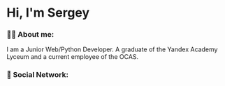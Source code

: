 # Hi, I'm Sergey

### :man_technologist: About me:
I am a Junior Web/Python Developer. A graduate of the Yandex Academy Lyceum and a current employee of the OCAS.
### 🤝 Social Network:

  <div id="badges">
    <!-- <a href="https://t.me/@A1tishnik" target="_blank">
      <img src="https://cdn-icons-png.flaticon.com/512/2111/2111646.png" width="40" height="40" alt="telegram group" />
    </a>
    <a href="[https://vk.com/f1ll_zzz](https://vk.com/a1tishnik)" target="_blank">
      <img src="https://cdn-icons-png.flaticon.com/512/145/145813.png" width="40" height="40" alt="VK Badge"/>
    </a>
  </div>
